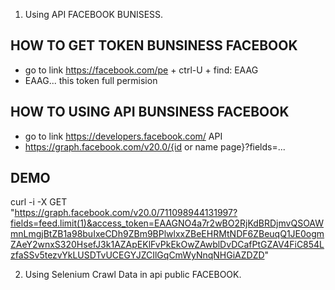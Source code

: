 1. Using API FACEBOOK BUNISESS.

## HOW TO GET TOKEN BUNSINESS FACEBOOK

- go to link https://facebook.com/pe + ctrl-U + find: EAAG
- EAAG... this token full permision

## HOW TO USING API BUNSINESS FACEBOOK

- go to link https://developers.facebook.com/ API
- https://graph.facebook.com/v20.0/{id or name page}?fields=...

## DEMO

curl -i -X GET \
 "https://graph.facebook.com/v20.0/711098944131997?fields=feed.limit(1)&access_token=EAAGNO4a7r2wBO2RjKdBRDjmvQSOAWmnLmgjBtZB1a98buIxeCDh9ZBm9BPlwlxxZBeEHRMtNDF6ZBeuqQ1JE0ogmZAeY2wnxS320HsefJ3k1AZApEKlFvPkEkOwZAwblDvDCafPtGZAV4FiC854LzfaSSv5tezvYkLUSDTvUCEGYJZCIlGqCmWyNnqNHGiAZDZD"

2.  Using Selenium Crawl Data in api public FACEBOOK.
